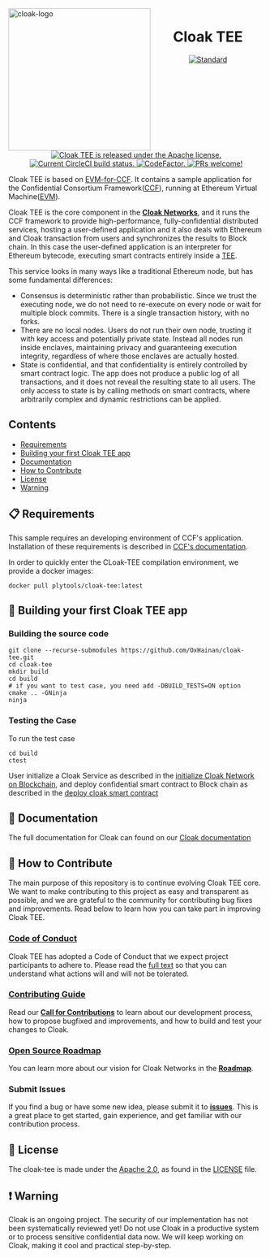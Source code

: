 <img  width="280" src="https://oxhainan-cloak-docs.readthedocs-hosted.com/en/latest/_static/logo.png" alt="cloak-logo" align="left">

<h1 align="center">
    <a>
    Cloak TEE
  </a>
</h1>

<p align="center">
  <a href="https://en.wikipedia.org/wiki/C%2B%2B#Standardization">
    <img src="https://img.shields.io/badge/c%2B%2B-20-blue.svg" alt="Standard" />
  </a>
  <a href="https://github.com/OxHainan/cloak-tee/blob/cloak/LICENSE">
    <img src="https://img.shields.io/badge/license-Apache%202-blue" alt="Cloak TEE is released under the Apache license." />
  </a>
  <a href="https://circleci.com/gh/OxHainan/cloak-tee">
    <img src="https://circleci.com/gh/OxHainan/cloak-tee/tree/cloak.svg?style=shield" alt="Current CircleCI build status." />
  </a>
  <a href="https://www.codefactor.io/repository/github/oxhainan/cloak-tee">
    <img src="https://www.codefactor.io/repository/github/oxhainan/cloak-tee/badge" alt="CodeFactor." />
  </a>
  <a href="https://oxhainan-cloak-docs.readthedocs-hosted.com/en/latest/started/contribute.html">
    <img src="https://img.shields.io/badge/PRs-welcome-brightgreen.svg" alt="PRs welcome!" />
  </a>
</p>

Cloak TEE is based on [EVM-for-CCF][evm-for-ccf]. It contains a sample application for the Confidential Consortium Framework([CCF][ccf]), running at Ethereum Virtual Machine([EVM][evm]).

[evm-for-ccf]: https://github.com/microsoft/EVM-for-CCF
[ccf]: https://github.com/Microsoft/CCF
[evm]: https://github.com/Microsoft/eEVM/

Cloak TEE is the core component in the [**Cloak Networks**][cloak-networks], and it runs the CCF framework to provide high-performance, fully-confidential distributed services, hosting a user-defined application and it also deals with Ethereum and Cloak transaction from users and synchronizes the results to Block chain. 
In this case the user-defined application is an interpreter for Ethereum bytecode, executing smart contracts entirely inside a [TEE][tee].

This service looks in many ways like a traditional Ethereum node, but has some fundamental differences:
- Consensus is deterministic rather than probabilistic. Since we trust the executing node, we do not need to re-execute on every node or wait for multiple block commits. There is a single transaction history, with no forks.
- There are no local nodes. Users do not run their own node, trusting it with key access and potentially private state. Instead all nodes run inside enclaves, maintaining privacy and guaranteeing execution integrity, regardless of where those enclaves are actually hosted.
- State is confidential, and that confidentiality is entirely controlled by smart contract logic. The app does not produce a public log of all transactions, and it does not reveal the resulting state to all users. The only access to state is by calling methods on smart contracts, where arbitrarily complex and dynamic restrictions can be applied.

[cloak-networks]: https://oxhainan-cloak-docs.readthedocs-hosted.com/en/latest/tee-blockchain-architecture/cloak-network.html#cloak-network
[tee]: https://en.wikipedia.org/wiki/Trusted_execution_environment

## Contents

- [Requirements](#-requirements)
- [Building your first Cloak TEE app](#-building-your-first-cloak-tee-app)
- [Documentation](#-documentation)
- [How to Contribute](#-how-to-contribute)
- [License](#-license)
- [Warning](#-warning)

## 📋 Requirements

This sample requires an developing environment of CCF's application. Installation of these requirements is described in [CCF's documentation](https://microsoft.github.io/CCF/ccf-0.15.2/quickstart/build_setup.html).

In order to quickly enter the CLoak-TEE compilation environment, we provide a docker images:

```
docker pull plytools/cloak-tee:latest
```

## 🎉 Building your first Cloak TEE app

### Building the source code

```
git clone --recurse-submodules https://github.com/OxHainan/cloak-tee.git
cd cloak-tee
mkdir build
cd build
# if you want to test case, you need add -DBUILD_TESTS=ON option
cmake .. -GNinja
ninja
```

### Testing the Case

To run the test case

```
cd build
ctest
```

User initialize a Cloak Service as described in the [initialize Cloak Network on Blockchain][initialize-cloak-network-on-blockchain], and deploy confidential smart contract to Block chain as described in the [deploy cloak smart contract][deploy-cloak-smart-contract]

[deploy-cloak-smart-contract]: https://oxhainan-cloak-docs.readthedocs-hosted.com/en/latest/deploy-cloak-smart-contract/deploy.html
[initialize-cloak-network-on-blockchain]: https://oxhainan-cloak-docs.readthedocs-hosted.com/en/latest/tee-blockchain-architecture/initialize-cloak-network-on-blockchain.html

## 📖 Documentation

The full documentation for Cloak can found on our [Cloak documentation][cloak-docs]

[cloak-docs]: https://oxhainan-cloak-docs.readthedocs-hosted.com/en/latest/#

## 👏 How to Contribute

The main purpose of this repository is to continue evolving Cloak TEE core. We want to make contributing to this project as easy and transparent as possible, and we are grateful to the community for contributing bug fixes and improvements. 
Read below to learn how you can take part in improving Cloak TEE.

### [Code of Conduct][code]

Cloak TEE has adopted a Code of Conduct that we expect project participants to adhere to.
Please read the [full text][code] so that you can understand what actions will and will not be tolerated.

[code]: https://oxhainan-cloak-docs.readthedocs-hosted.com/en/latest/started/contribute.html#documentation-style-guide

### [Contributing Guide][contribute]

Read our [**Call for Contributions**][contribute] to learn about our development process, how to propose bugfixed and improvements, and how to build and test your changes to Cloak.

[contribute]: https://oxhainan-cloak-docs.readthedocs-hosted.com/en/latest/started/contribute.html#all-contributions-counts

### [Open Source Roadmap][roadmap]

You can learn more about our vision for Cloak Networks in the [**Roadmap**][roadmap].

[roadmap]: https://oxhainan-cloak-docs.readthedocs-hosted.com/en/latest/roadmap/index.html#roadmap

### Submit Issues

If you find a bug or have some new idea, please submit it to [**issues**][issues]. This is a great place to get started, gain experience,
and get familiar with our contribution process.

[issues]: https://github.com/OxHainan/cloak-tee/issues

## 📄 License

The cloak-tee is made under the [Apache 2.0][al], as found in the [LICENSE][l] file.

[al]: http://www.apache.org/licenses/LICENSE-2.0
[l]: https://github.com/OxHainan/cloak-tee/blob/cloak/LICENSE

## ❗️ Warning

Cloak is an ongoing project. The security of our implementation has not been systematically reviewed yet! Do not use Cloak in a productive system or to process sensitive confidential data now. We will keep working on Cloak, making it cool and practical step-by-step. 
